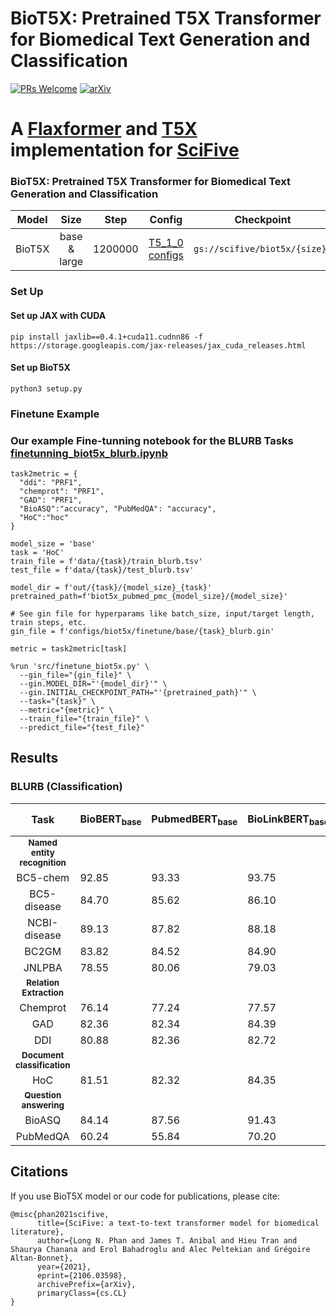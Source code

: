 # BioT5X: Pretrained T5X Transformer for Biomedical Text Generation and Classification 


[![PRs Welcome](https://img.shields.io/badge/PRs-welcome-green.svg?style=flat-square)](http://makeapullrequest.com)
[![arXiv](https://img.shields.io/badge/arXiv-2106.03598-b31b1b.svg)](https://arxiv.org/abs/2106.03598)
# A [Flaxformer](https://github.com/google/flaxformer) and [T5X](https://github.com/google-research/t5x) implementation for [SciFive](https://github.com/justinphan3110/SciFive) 



### BioT5X: Pretrained T5X Transformer for Biomedical Text Generation and Classification 


| Model           |    Size     | Step | Config  | Checkpoint  |
|:---------------:|:-----------:|:----:|:-------:|:-----------:|
| BioT5X    | base & large  | 1200000 | [T5_1_0 configs](https://github.com/justinphan3110/BioT5X/tree/main/configs/t5/t5_1_0)| `gs://scifive/biot5x/{size}/` |

### Set Up

#### Set up JAX with CUDA
```[python]
pip install jaxlib==0.4.1+cuda11.cudnn86 -f https://storage.googleapis.com/jax-releases/jax_cuda_releases.html
```

#### Set up BioT5X
```
python3 setup.py
```


### Finetune Example

### Our example Fine-tunning notebook for the BLURB Tasks [finetunning_biot5x_blurb.ipynb](https://github.com/justinphan3110/SciFive/blob/main/biot5x/examples/finetunning_biot5x_blurb.ipynb)

```[python]
task2metric = {
  "ddi": "PRF1",
  "chemprot": "PRF1",
  "GAD": "PRF1",
  "BioASQ":"accuracy", "PubMedQA": "accuracy",
  "HoC":"hoc"
}

model_size = 'base'
task = 'HoC'
train_file = f'data/{task}/train_blurb.tsv'
test_file = f'data/{task}/test_blurb.tsv'

model_dir = f'out/{task}/{model_size}_{task}'
pretrained_path=f'biot5x_pubmed_pmc_{model_size}/{model_size}'

# See gin file for hyperparams like batch_size, input/target length, train steps, etc.
gin_file = f'configs/biot5x/finetune/base/{task}_blurb.gin'

metric = task2metric[task]

%run 'src/finetune_biot5x.py' \
  --gin_file="{gin_file}" \
  --gin.MODEL_DIR="'{model_dir}'" \
  --gin.INITIAL_CHECKPOINT_PATH="'{pretrained_path}'" \
  --task="{task}" \
  --metric="{metric}" \
  --train_file="{train_file}" \
  --predict_file="{test_file}"
```

## Results

### BLURB (Classification)
|           Task          | BioBERT<sub>base</sub> | PubmedBERT<sub>base</sub> | BioLinkBERT<sub>base</sub> | **BioT5X<sub>base</sub> (Ours)** |
|:-----------------------:|-----------------|-----------------|------------------|-----------------|
| <sub>**Named entity recognition**</sub>                                     
| BC5-chem                |      92.85      |      93.33      |       93.75      |    92.74         |
| BC5-disease             |      84.70      |      85.62      |       86.10      |    85.28         |
| NCBI-disease            |      89.13      |      87.82      |       88.18      |    89.05         |
| BC2GM                   |      83.82      |      84.52      |       84.90      |    83.2         |
| JNLPBA                  |      78.55      |      80.06      |       79.03      |    ****         |
| <sub>**Relation Extraction**</sub>                                     
| Chemprot                |      76.14      |      77.24      |       77.57      |    **77.40**    |
| GAD                     |      82.36      |      82.34      |       84.39      |    **83.66**    |
| DDI                     |      80.88      |      82.36      |       82.72      |    **82.63**    |
| <sub>**Document classification**</sub>
| HoC                     |      81.51      |      82.32      |       84.35      |    **82.39**    |
| <sub>**Question answering**</sub>
| BioASQ                  |      84.14      |      87.56      |       91.43      |    **91.43**    |
| PubMedQA                |      60.24      |      55.84      |       70.20      |    **67.60**    |



## Citations
If you use BioT5X model or our code for publications, please cite: 
```
@misc{phan2021scifive,
      title={SciFive: a text-to-text transformer model for biomedical literature}, 
      author={Long N. Phan and James T. Anibal and Hieu Tran and Shaurya Chanana and Erol Bahadroglu and Alec Peltekian and Grégoire Altan-Bonnet},
      year={2021},
      eprint={2106.03598},
      archivePrefix={arXiv},
      primaryClass={cs.CL}
}
```

